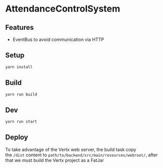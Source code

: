 # AttendanceControlSystem

## Features

- EventBus to avoid communication via HTTP

## Setup

```bash
yarn install
```

## Build

```bash
yarn run build
```

## Dev

```bash
yarn run start
```

## Deploy

To take advantage of the Vertx web server, the build task copy  
the `/dist` content to `path/to/backend/src/main/resources/webroot/`,
after that we must build the Vertx project as a FatJar
